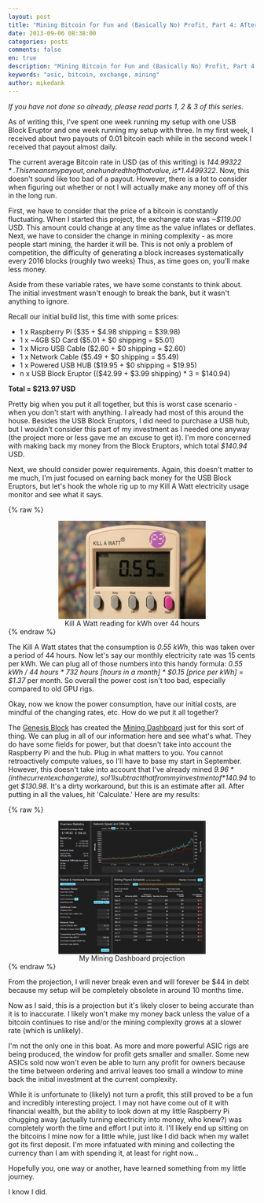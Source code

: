```yaml
---
layout: post
title: "Mining Bitcoin for Fun and (Basically No) Profit, Part 4: Aftermath"
date: 2013-09-06 08:38:00
categories: posts
comments: false
en: true
description: "Mining Bitcoin for Fun and (Basically No) Profit, Part 4: Aftermath"
keywords: "asic, bitcoin, exchange, mining"
author: mikedank
---
```


*If you have not done so already, please read parts 1, 2 & 3 of this series.*

As of writing this, I've spent one week running my setup with one USB Block Eruptor and one week running my setup with three. In my first week, I received about two payouts of 0.01 bitcoin each while in the second week I received that payout almost daily.

The current average Bitcoin rate in USD (as of this writing) is *$144.99322*. This means my payout, one hundredth of that value, is *$1.4499322*. Now, this doesn't sound like too bad of a payout. However, there is a lot to consider when figuring out whether or not I will actually make any money off of this in the long run.

First, we have to consider that the price of a bitcoin is constantly fluctuating. When I started this project, the exchange rate was *~$119.00* USD. This amount could change at any time as the value inflates or deflates. Next, we have to consider the change in mining complexity - as more people start mining, the harder it will be. This is not only a problem of competition, the difficulty of generating a block increases systematically every 2016 blocks (roughly two weeks) Thus, as time goes on, you'll make less money.

Aside from these variable rates, we have some constants to think about. The initial investment wasn't enough to break the bank, but it wasn't anything to ignore.

Recall our initial build list, this time with some prices:

* 1 x Raspberry Pi ($35 + $4.98 shipping = $39.98)
* 1 x ~4GB SD Card ($5.01 + $0 shipping = $5.01)
* 1 x Micro USB Cable ($2.60 + $0 shipping = $2.60)
* 1 x Network Cable ($5.49 + $0 shipping = $5.49)
* 1 x Powered USB HUB ($19.95 + $0 shipping = $19.95)
* n x USB Block Eruptor (($42.99 + $3.99 shipping) * 3 = $140.94)

**Total = $213.97 USD**

Pretty big when you put it all together, but this is worst case scenario - when you don't start with anything. I already had most of this around the house. Besides the USB Block Eruptors, I did need to purchase a USB hub, but I wouldn't consider this part of my investment as I needed one anyway (the project more or less gave me an excuse to get it). I'm more concerned with making back my money from the Block Eruptors, which total *$140.94* USD.

Next, we should consider power requirements. Again, this doesn't matter to me much, I'm just focused on earning back money for the USB Block Eruptors, but let's hook the whole rig up to my Kill A Watt electricity usage monitor and see what it says.

{% raw %}<center><a href="/assets/img/2013-09-06-mining-bitcoin-part4-01.jpg"><img style="width: 80%; max-width: 300px; display: block; margin: 0 auto; border 0" src="/assets/img/2013-09-06-mining-bitcoin-part4-01-sm.jpg"></a><figquote>Kill A Watt reading for kWh over 44 hours</figquote><br></center>{% endraw %}

The Kill A Watt states that the consumption is *0.55 kWh*, this was taken over a period of 44 hours. Now let's say our monthly electricity rate was 15 cents per kWh. We can plug all of those numbers into this handy formula: *0.55 kWh / 44 hours * 732 hours [hours in a month] * $0.15 [price per kWh] = $1.37* per month. So overall the power cost isn't too bad, especially compared to old GPU rigs.

Okay, now we know the power consumption, have our initial costs, are mindful of the changing rates, etc. How do we put it all together?

The [Genesis Block](http://thegenesisblock.com/) has created the [Mining Dashboard](http://mining.thegenesisblock.com/) just for this sort of thing. We can plug in all of our information here and see what's what. They do have some fields for power, but that doesn't take into account the Raspberry Pi and the hub. Plug in what matters to you. You cannot retroactively compute values, so I'll have to base my start in September. However, this doesn't take into account that I've already mined *$9.96* (in the current exchange rate), so I'll subtract that from my investment of *$140.94* to get *$130.98*. It's a dirty workaround, but this is an estimate after all. After putting in all the values, hit 'Calculate.' Here are my results:

{% raw %}<center><a href="/assets/img/2013-09-06-mining-bitcoin-part4-02.png"><img style="width: 80%; max-width: 300px; display: block; margin: 0 auto; border 0" src="/assets/img/2013-09-06-mining-bitcoin-part4-02-sm.png"></a><figquote>My Mining Dashboard projection</figquote><br></center>{% endraw %}

From the projection, I will never break even and will forever be $44 in debt because my setup will be completely obsolete in around 10 months time.

Now as I said, this is a projection but it's likely closer to being accurate than it is to inaccurate. I likely won't make my money back unless the value of a bitcoin continues to rise and/or the mining complexity grows at a slower rate (which is unlikely).

I'm not the only one in this boat. As more and more powerful ASIC rigs are being produced, the window for profit gets smaller and smaller. Some new ASICs sold now won't even be able to turn any profit for owners because the time between ordering and arrival leaves too small a window to mine back the initial investment at the current complexity.

While it is unfortunate to (likely) not turn a profit, this still proved to be a fun and incredibly interesting project. I may not have come out of it with financial wealth, but the ability to look down at my little Raspberry Pi chugging away (actually turning electricity into money, who knew?) was completely worth the time and effort I put into it. I'll likely end up sitting on the bitcoins I mine now for a little while, just like I did back when my wallet got its first deposit. I'm more infatuated with mining and collecting the currency than I am with spending it, at least for right now...

Hopefully you, one way or another, have learned something from my little journey.

I know I did.

